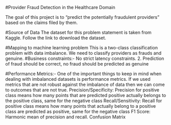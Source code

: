#Provider Fraud Detection in the Healthcare Domain

The goal of this project is to “predict the potentially fraudulent providers” based on the claims filed by them.

#Source of Data
The dataset for this problem statement is taken from Kaggle. Follow the link to download the dataset.

#Mapping to machine learning problem
This is a two-class classification problem with data imbalance. We need to classify providers as frauds and genuine.
#Business constraints:-
No strict latency constraints.
2. Prediction of fraud should be correct, no fraud should be predicted as genuine

#Performance Metrics:-
One of the important things to keep in mind when dealing with imbalanced datasets is performance metrics. If we used metrics that are not robust against the imbalance of data then we can come to outcomes that are not true.
Precision/Specificity: Precision for positive class means how many points that are predicted positive actually belongs to the positive class, same for the negative class
Recall/Sensitivity: Recall for positive class means how many points that actually belong to a positive class are predicted as positive, same for the negative class
F1 Score: Harmonic mean of precision and recall.
Confusion Matrix
